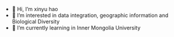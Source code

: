 - 👋 Hi, I’m xinyu hao
- 👀 I’m interested in data integration, geographic information and Biological Diversity
- 🌱 I’m currently learning in Inner Mongolia University
